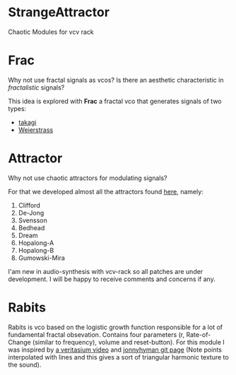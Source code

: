 # StrangeAttractor
Chaotic Modules for vcv rack

# Frac
Why not use fractal signals as vcos?
Is there an aesthetic characteristic in *fractalistic* signals?

This idea is explored with **Frac** a fractal vco that generates signals of two types:

- [takagi](https://en.wikipedia.org/wiki/Blancmange_curve`)
- [Weierstrass](https://en.wikipedia.org/wiki/Weierstrass_function)

# Attractor
Why not use chaotic attractors for modulating signals?

For that we developed almost all the attractors found [here](https://examples.pyviz.org/attractors/attractors.html), namely:

1. Clifford
2. De-Jong
3. Svensson
4. Bedhead
5. Dream
6. Hopalong-A
7. Hopalong-B
8. Gumowski-Mira


I'am new in audio-synthesis with vcv-rack so all patches are under development.
I will be happy to receive comments and concerns if any.

# Rabits
Rabits is vco based on the logistic growth function responsible for a lot of fundamental fractal obsevation.
Contains four parameters (r, Rate-of-Change (similar to frequency), volume and reset-button).
For this module I was inspired by [a veritasium video](https://www.youtube.com/watch?v=ovJcsL7vyrk) and [jonnyhyman git page](https://github.com/jonnyhyman/Chaos)
(Note points interpolated with lines and this gives a sort of triangular harmonic texture to the sound).
